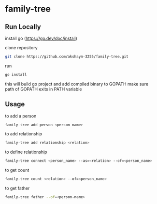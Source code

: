# family-tree

## Run Locally
install go (https://go.dev/doc/install)

clone repository
```sh
git clone https://github.com/akshaym-3255/family-tree.git
```

run 
```sh
go install
```
this will build go project and add compiled binary to GOPATH
make sure path of GOPATH exits in PATH variable


## Usage
to add a person
```sh
family-tree add person <person name>
```
 
 to add relationship 
```sh
family-tree add relationship <relation>
```

to define relationship
```sh
family-tree connect <person_name> --as=<relation> --of=<person_name>
```

to get count
```sh 
family-tree count <relation> --of=<person_name>
```

to get father

```sh
family-tree father --of=<person-name>
```
